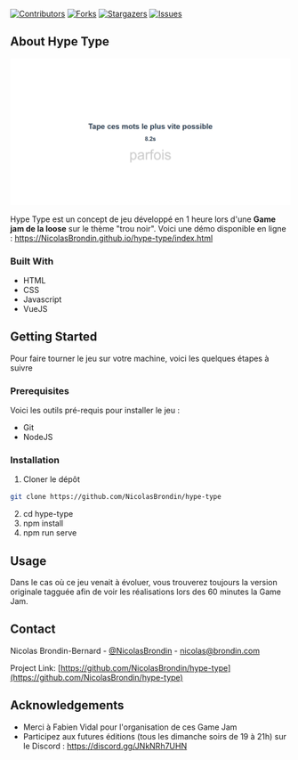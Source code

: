 <!-- PROJECT SHIELDS -->
<!--
*** This template uses markdown "reference style" links for readability.
*** Reference links are enclosed in brackets [ ] instead of parentheses ( ).
*** See the bottom of this document for the declaration of the reference variables
*** for contributors-url, forks-url, etc. This is an optional, concise syntax you may use.
*** https://www.markdownguide.org/basic-syntax/#reference-style-links
-->

[![Contributors][contributors-shield]][contributors-url] [![Forks][forks-shield]][forks-url] [![Stargazers][stars-shield]][stars-url] [![Issues][issues-shield]][issues-url]

<!-- ABOUT THE PROJECT -->
## About Hype Type

[![Product Name Screen Shot][product-screenshot]](https://NicolasBrondin.github.io/hype-type/index.html)

Hype Type est un concept de jeu développé en 1 heure lors d'une **Game jam de la loose** sur le thème "trou noir". Voici une démo disponible en ligne : https://NicolasBrondin.github.io/hype-type/index.html

### Built With

* HTML
* CSS
* Javascript
* VueJS

<!-- GETTING STARTED -->
## Getting Started

Pour faire tourner le jeu sur votre machine, voici les quelques étapes à suivre

### Prerequisites

Voici les outils pré-requis pour installer le jeu :
* Git
* NodeJS

### Installation
 
1. Cloner le dépôt
```sh
git clone https://github.com/NicolasBrondin/hype-type
```
2. cd hype-type
3. npm install
4. npm run serve

## Usage

Dans le cas où ce jeu venait à évoluer, vous trouverez toujours la version originale tagguée afin de voir les réalisations lors des 60 minutes la Game Jam.

<!-- CONTACT -->
## Contact

Nicolas Brondin-Bernard - [@NicolasBrondin](https://twitter.com/NicolasBrondin) - nicolas@brondin.com

Project Link: [https://github.com/NicolasBrondin/hype-type](https://github.com/NicolasBrondin/hype-type)


<!-- ACKNOWLEDGEMENTS -->
## Acknowledgements

* Merci à Fabien Vidal pour l'organisation de ces Game Jam
* Participez aux futures éditions (tous les dimanche soirs de 19 à 21h) sur le Discord : https://discord.gg/JNkNRh7UHN


<!-- MARKDOWN LINKS & IMAGES -->
<!-- https://www.markdownguide.org/basic-syntax/#reference-style-links -->
[contributors-shield]: https://img.shields.io/github/contributors/NicolasBrondin/hype-type.svg?style=flat-square
[contributors-url]: https://github.com/NicolasBrondin/hype-type/graphs/contributors
[forks-shield]: https://img.shields.io/github/forks/NicolasBrondin/hype-type.svg?style=flat-square
[forks-url]: https://github.com/NicolasBrondin/hype-type/network/members
[stars-shield]: https://img.shields.io/github/stars/NicolasBrondin/hype-type.svg?style=flat-square
[stars-url]: https://github.com/NicolasBrondin/hype-type/stargazers
[issues-shield]: https://img.shields.io/github/issues/NicolasBrondin/hype-type.svg?style=flat-square
[issues-url]: https://github.com/NicolasBrondin/hype-type/issues
[license-shield]: https://img.shields.io/github/license/NicolasBrondin/hype-type.svg?style=flat-square
[license-url]: https://github.com/NicolasBrondin/hype-type/blob/master/LICENSE.txt
[linkedin-shield]: https://img.shields.io/badge/-LinkedIn-black.svg?style=flat-square&logo=linkedin&colorB=555
[linkedin-url]: https://linkedin.com/in/othneildrew
[product-screenshot]: docs/cover.png
